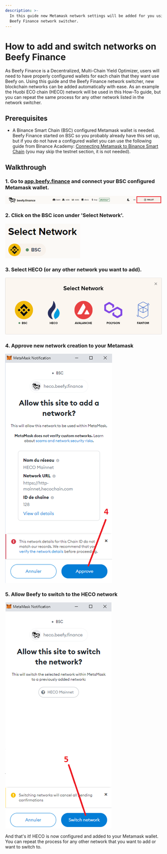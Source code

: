 ```yaml
---
description: >-
  In this guide new Metamask network settings will be added for you using the
  Beefy Finance network switcher.
---
```


# How to add and switch networks on Beefy Finance

As Beefy Finance is a Decentralized, Multi-Chain Yield Optimizer, users will need to have properly configured wallets for each chain that they want use Beefy on. Using this guide and the Beefy Finance network switcher, new blockchain networks can be added automatically with ease. As an example the Huobi ECO chain \(HECO\) network will be used in this How-To guide, but you can repeat the same process for any other network listed in the network switcher.

## Prerequisites

* A Binance Smart Chain \(BSC\) configured Metamask wallet is needed. Beefy Finance started on BSC so you probably already have this set up, but if you do not have a configured wallet you can use the following guide from Binance Academy: [Connecting Metamask to Binance Smart Chain](https://academy.binance.com/en/articles/connecting-metamask-to-binance-smart-chain) \(you may skip the testnet section, it is not needed\).

## Walkthrough

### 1. Go to [app.beefy.finance](https://github.com/beefyfinance/beefy-docs/tree/aab629bafbc230570677e0471b162bbd46e2e0ba/faq/how-to-guides/app.beefy.finance) and connect your BSC configured Metamask wallet.

![](../../.gitbook/assets_ru/connect-wallet.png)

### 2. Click on the BSC icon under 'Select Network'.

![](../../.gitbook/assets_ru/select-network.png)

### 3. Select HECO \(or any other network you want to add\).

![](../../.gitbook/assets_ru/switch-to-desired-network.png)

### 4. Approve new network creation to your Metamask

![](../../.gitbook/assets_ru/allow-add-metamask-network.png)

### 5. Allow Beefy to switch to the HECO network

![](../../.gitbook/assets_ru/allow-switch-metamask-network.png)

And that's it! HECO is now configured and added to your Metamask wallet. You can repeat the process for any other network that you want to add or want to switch to.

